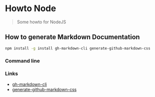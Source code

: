 # Howto Node

> Some howto for NodeJS

## How to generate Markdown Documentation

```bash
npm install -g install gh-markdown-cli generate-github-markdown-css
```

### Command line

### Links

- [gh-markdown-cli](https://github.com/millermedeiros/gh-markdown-cli)
- [generate-github-markdown-css](https://github.com/sindresorhus/generate-github-markdown-css)

